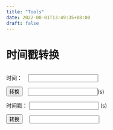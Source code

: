 ```yaml
---
title: "Tools"
date: 2022-08-01T13:49:35+08:00
draft: false
---
```


<h1>时间戳转换</h1>

<div>
  <div>
    <p style="display:inline-block">时间：</p>
    <input id="t1" style="display:inline-block;margin-left:12px"></input>
  </div>
  <div>
    <button onclick="toTimestamp()" style="display:inline-block">转换</button>
    <input id="t2" style="display:inline-block;margin-left:10px"></input>(s)
  </div>
</div>

<div>
  <div>
    <p style="display:inline-block">时间戳：</p>
    <input id="t3" style="display:inline-block"> (s)</input>
  </div>
  <div>
    <button onclick="toTime()" style="display:inline-block">转换</button>
    <input id="t4" style="display:inline-block;margin-left:14px"></input>
  </div>
</div>
